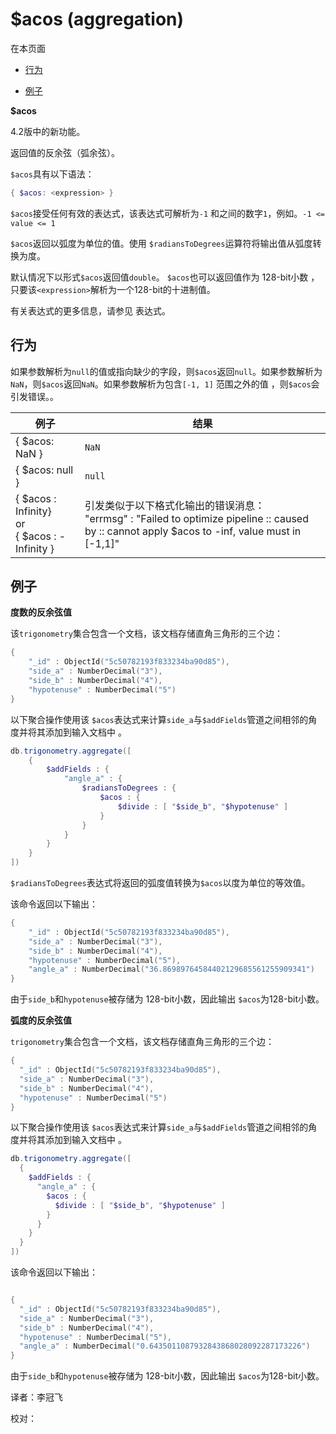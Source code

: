 # [ ](#)$acos (aggregation)

[]()

在本页面

*   [行为](#behavior)

*   [例子](#examples)

**$acos**

4.2版中的新功能。

返回值的反余弦（弧余弦）。

`$acos`具有以下语法：

```powershell
{ $acos: <expression> }
```

`$acos`接受任何有效的表达式，该表达式可解析为`-1` 和之间的数字`1`，例如。`-1 <= value <= 1`

`$acos`返回以弧度为单位的值。使用 `$radiansToDegrees`运算符将输出值从弧度转换为度。

默认情况下以形式`$acos`返回值`double`。 `$acos`也可以返回值作为 128-bit小数 ，只要该`<expression>`解析为一个128-bit的十进制值。

有关表达式的更多信息，请参见 表达式。

## <span id="behavior">行为</span>

如果参数解析为`null`的值或指向缺少的字段，则`$acos`返回`null`。如果参数解析为`NaN`，则`$acos`返回`NaN`。如果参数解析为包含`[-1, 1]` 范围之外的值 ，则`$acos`会引发错误。。

| 例子                                                   | 结果                                                         |
| ------------------------------------------------------ | ------------------------------------------------------------ |
| { $acos: NaN }                                         | `NaN`                                                        |
| { $acos: null }                                        | `null`                                                       |
| { $acos : Infinity}<br />or<br />{ $acos : -Infinity } | 引发类似于以下格式化输出的错误消息：<br />"errmsg" :   "Failed to optimize pipeline :: caused by :: cannot   apply $acos to -inf, value must in [-1,1]" |

## <span id="examples">例子</span>

**度数的反余弦值**

该`trigonometry`集合包含一个文档，该文档存储直角三角形的三个边：

```powershell
{
    "_id" : ObjectId("5c50782193f833234ba90d85"),
    "side_a" : NumberDecimal("3"),
    "side_b" : NumberDecimal("4"),
    "hypotenuse" : NumberDecimal("5")
}
```

以下聚合操作使用该 `$acos`表达式来计算`side_a`与`$addFields`管道之间相邻的角度并将其添加到输入文档中 。

```powershell
db.trigonometry.aggregate([
    {
        $addFields : {
            "angle_a" : {
                $radiansToDegrees : {
                    $acos : {
                        $divide : [ "$side_b", "$hypotenuse" ]
                    }
                }
            }
        }
    }
])
```

`$radiansToDegrees`表达式将返回的弧度值转换为`$acos`以度为单位的等效值。

该命令返回以下输出：

```powershell
{
    "_id" : ObjectId("5c50782193f833234ba90d85"),
    "side_a" : NumberDecimal("3"),
    "side_b" : NumberDecimal("4"),
    "hypotenuse" : NumberDecimal("5"),
    "angle_a" : NumberDecimal("36.86989764584402129685561255909341")
}
```

由于`side_b`和`hypotenuse`被存储为 128-bit小数，因此输出 `$acos`为128-bit小数。

**弧度的反余弦值**

`trigonometry`集合包含一个文档，该文档存储直角三角形的三个边：

```powershell
{
  "_id" : ObjectId("5c50782193f833234ba90d85"),
  "side_a" : NumberDecimal("3"),
  "side_b" : NumberDecimal("4"),
  "hypotenuse" : NumberDecimal("5")
}
```

以下聚合操作使用该 `$acos`表达式来计算`side_a`与`$addFields`管道之间相邻的角度并将其添加到输入文档中 。

```powershell
db.trigonometry.aggregate([
  {
    $addFields : {
      "angle_a" : {
        $acos : {
          $divide : [ "$side_b", "$hypotenuse" ]
        }
      }
    }
  }
])
```

该命令返回以下输出：

```powershell

{
  "_id" : ObjectId("5c50782193f833234ba90d85"),
  "side_a" : NumberDecimal("3"),
  "side_b" : NumberDecimal("4"),
  "hypotenuse" : NumberDecimal("5"),
  "angle_a" : NumberDecimal("0.6435011087932843868028092287173226")
}
```

由于`side_b`和`hypotenuse`被存储为 128-bit小数，因此输出 `$acos`为128-bit小数。



译者：李冠飞

校对：